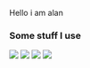 Hello i am alan

### Some stuff I use
![](https://img.shields.io/badge/Arch-gray?style=flat&logo=Arch%20Linux&label=OS&color=9779d4)
![](https://img.shields.io/badge/alacritty-gray?style=flat&logo=alacritty&label=Terminal&color=9779d4)
![](https://img.shields.io/badge/Py-gray?style=flat&logo=python&label=Lang&color=9779d4)
![](https://img.shields.io/badge/VS-gray?style=flat&logo=visualstudio&label=Editor&color=9779d4)
